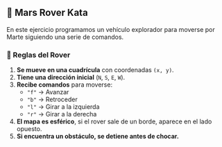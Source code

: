 ## 🚀 Mars Rover Kata

En este ejercicio programamos un vehículo explorador para moverse por Marte siguiendo una serie de comandos.

### 📌 Reglas del Rover

1. **Se mueve en una cuadrícula** con coordenadas `(x, y)`.
2. **Tiene una dirección inicial** (`N`, `S`, `E`, `W`).
3. **Recibe comandos** para moverse:
   - `"f"` → Avanzar
   - `"b"` → Retroceder
   - `"l"` → Girar a la izquierda
   - `"r"` → Girar a la derecha
4. **El mapa es esférico**, si el rover sale de un borde, aparece en el lado opuesto.
5. **Si encuentra un obstáculo, se detiene antes de chocar.**
